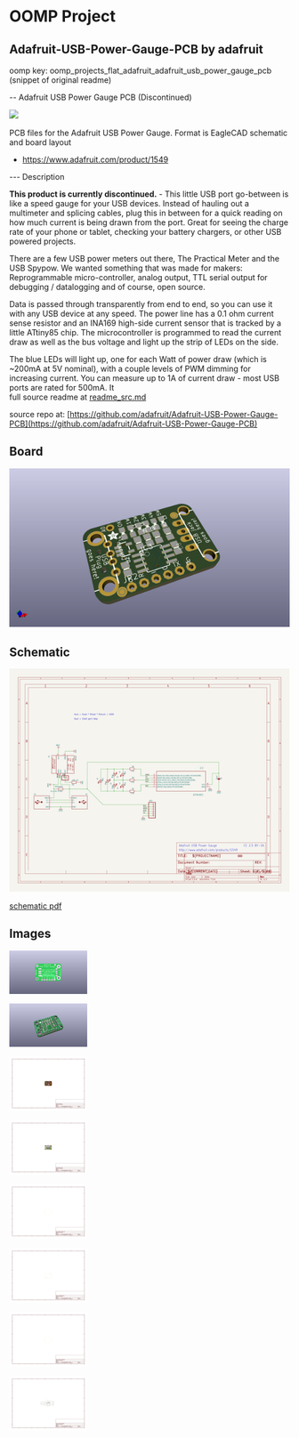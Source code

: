 # OOMP Project  
## Adafruit-USB-Power-Gauge-PCB  by adafruit  
  
oomp key: oomp_projects_flat_adafruit_adafruit_usb_power_gauge_pcb  
(snippet of original readme)  
  
-- Adafruit USB Power Gauge PCB (Discontinued)  
  
<img src="assets/image.jpg?raw=true" width="500px">  
  
PCB files for the Adafruit USB Power Gauge. Format is EagleCAD schematic and board layout  
* https://www.adafruit.com/product/1549  
  
--- Description  
  
**This product is currently discontinued.** - This little USB port go-between is like a speed gauge for your USB devices. Instead of hauling out a multimeter and splicing cables, plug this in between for a quick reading on how much current is being drawn from the port. Great for seeing the charge rate of your phone or tablet, checking your battery chargers, or other USB powered projects.  
  
There are a few USB power meters out there, The Practical Meter and the USB Spypow. We wanted something that was made for makers: Reprogrammable micro-controller, analog output, TTL serial output for debugging / datalogging and of course, open source.  
  
Data is passed through transparently from end to end, so you can use it with any USB device at any speed. The power line has a 0.1 ohm current sense resistor and an INA169 high-side current sensor that is tracked by a little ATtiny85 chip. The microcontroller is programmed to read the current draw as well as the bus voltage and light up the strip of LEDs on the side.  
  
The blue LEDs will light up, one for each Watt of power draw (which is ~200mA at 5V nominal), with a couple levels of PWM dimming for increasing current. You can measure up to 1A of current draw - most USB ports are rated for 500mA. It  
  full source readme at [readme_src.md](readme_src.md)  
  
source repo at: [https://github.com/adafruit/Adafruit-USB-Power-Gauge-PCB](https://github.com/adafruit/Adafruit-USB-Power-Gauge-PCB)  
## Board  
  
[![working_3d.png](working_3d_600.png)](working_3d.png)  
## Schematic  
  
[![working_schematic.png](working_schematic_600.png)](working_schematic.png)  
  
[schematic pdf](working_schematic.pdf)  
## Images  
  
[![working_3D_bottom.png](working_3D_bottom_140.png)](working_3D_bottom.png)  
  
[![working_3D_top.png](working_3D_top_140.png)](working_3D_top.png)  
  
[![working_assembly_page_01.png](working_assembly_page_01_140.png)](working_assembly_page_01.png)  
  
[![working_assembly_page_02.png](working_assembly_page_02_140.png)](working_assembly_page_02.png)  
  
[![working_assembly_page_03.png](working_assembly_page_03_140.png)](working_assembly_page_03.png)  
  
[![working_assembly_page_04.png](working_assembly_page_04_140.png)](working_assembly_page_04.png)  
  
[![working_assembly_page_05.png](working_assembly_page_05_140.png)](working_assembly_page_05.png)  
  
[![working_assembly_page_06.png](working_assembly_page_06_140.png)](working_assembly_page_06.png)  
